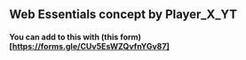 ## Web Essentials concept by Player_X_YT
#### You can add to this with (this form)[https://forms.gle/CUv5EsWZQvfnYGv87]
